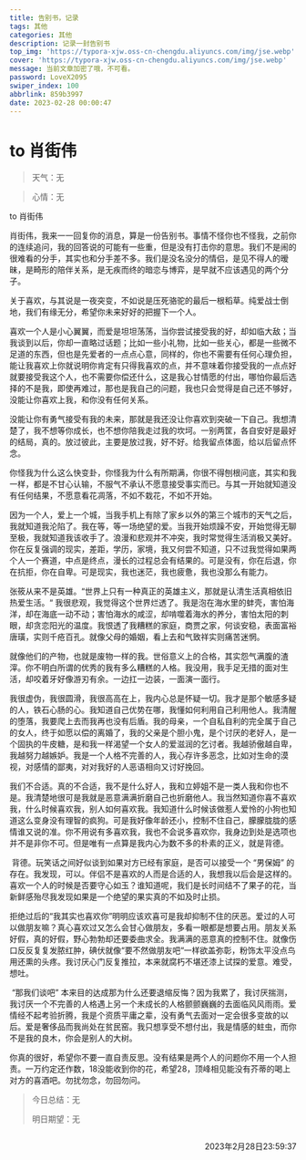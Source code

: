 ```yaml
---
title: 告别书，记录
tags: 其他
categories: 其他
description: 记录一封告别书
top_img: 'https://typora-xjw.oss-cn-chengdu.aliyuncs.com/img/jse.webp'
cover: 'https://typora-xjw.oss-cn-chengdu.aliyuncs.com/img/jse.webp'
message: 当前文章加密了哦，不可看。
password: LoveX2095
swiper_index: 100
abbrlink: 859b3997
date: 2023-02-28 00:00:47
---
```


# to 肖街伟

> 天气：无

> 心情：无

to 肖街伟

​	肖街伟，我来一一回复你的消息，算是一份告别书。事情不怪你也不怪我，之前你的连续追问，我的回答说的可能有一些重，但是没有打击你的意思。我们不是闹的很难看的分手，其实也和分手差不多。我们是没名没分的情侣，是见不得人的暧昧，是畸形的陪伴关系，是无疾而终的暗恋与博弈，是早就不应该遇见的两个分子。

​	关于喜欢，与其说是一夜突变，不如说是压死骆驼的最后一根稻草。纯爱战士倒地，我们有缘无分，希望你未来好好的把握下一个人。

喜欢一个人是小心翼翼，而爱是坦坦荡荡，当你尝试接受我的好，却如临大敌；当我谈到以后，你却一直略过话题；比如一些小礼物，比如一些关心，都是一些微不足道的东西，但也是先爱者的一点点心意，同样的，你也不需要有任何心理负担，能让我喜欢上你就说明你肯定有只得我喜欢的点，并不意味着你接受我的一点点好就要接受我这个人，也不需要你偿还什么，这是我心甘情愿的付出，哪怕你最后选择的不是我，即使再难过，那也是我自己的问题，我也只会觉得是自己还不够好，没能让你喜欢上我，和你没有任何关系。

​	没能让你有勇气接受有我的未来，那就是我还没让你喜欢到突破一下自己。我想清楚了，我不想等你成长，也不想你陪我走过我的坎坷。一别两筐，各自安好是最好的结局，真的。放过彼此，主要是放过我，好不好。给我留点体面，给以后留点怀念。

​	你怪我为什么这么快变卦，你怪我为什么有所期满，你很不得刨根问底，其实和我一样，都是不甘心认输，不服气不承认不愿意接受事实而已。与其一开始就知道没有任何结果，不愿意看花凋落，不如不栽花，不如不开始。

​	因为一个人，爱上一个城，当我手机上有除了家乡以外的第三个城市的天气之后，我就知道我沦陷了。我在等，等一场绝望的爱。当我开始烦躁不安，开始觉得无聊至极，我就知道我该收手了。浪漫和悲观并不冲突，我时常觉得生活消极又美好。你在反复强调的现实，差距，学历，家境，我又何尝不知道，只不过我觉得如果两个人一个赛道，中点是终点，漫长的过程总会有结果的。可是没有，你在后退，你在抗拒，你在自卑。可是现实，我也迷茫，我也疲惫，我也没那么有能力。

​	张筱从来不是英雄。“世界上只有一种真正的英雄主义，那就是认清生活真相依旧热爱生活。“	我很悲观，我觉得这个世界烂透了。我是泡在海水里的蚌壳，害怕海洋，却在海底一动不动；害怕海水的咸涩，却啃噬着海水的养分，害怕太阳的刺眼，却贪恋阳光的温度。我恨透了我糟糕的家庭，商贾之家，何谈安稳，表面富裕唐璜，实则千疮百孔。就像父母的婚姻，看上去和气致祥实则痛苦迷惘。

​	就像他们的产物，也就是废物一样的我。世俗意义上的合格，其实怨气满腹的渣滓。你不明白所谓的优秀的我有多么糟糕的人格。我没用，我手足无措的面对生活，却咬着牙好像游刃有余。一边扛一边装，一面演一面行。

​	我很虚伪，我很圆滑，我很高高在上，我内心总是怀疑一切。我才是那个敏感多疑的人，铁石心肠的心。我知道自己优势在哪，我懂如何利用自己利用他人。我清醒的堕落，我要爬上去而我再也没有后盾。我的母亲，一个自私自利的完全属于自己的女人，终于如愿以偿的离婚了，我的父亲是个胆小鬼，是个讨厌的老好人，是一个固执的牛皮糖，是和我一样渴望一个女人的爱滋润的乞讨者。我越骄傲越自卑，我越努力越嫉妒。我是一个人格不完善的人，我心存许多恶念，比如对生命的漠视，对感情的鄙夷，对对我好的人恶语相向又讨好挽回。

​	我们不合适。真的不合适，我不是什么好人，我和立婷姐不是一类人我和你也不是。我清楚地很可是我就是恶意满满折磨自己也折磨他人。我当然知道你喜不喜欢我，什么时候喜欢我，别人如何喜欢我。我知道什么时候该做惹人爱怜的小狗也知道这么变身没有理智的疯狗。可是我好像年龄还小，控制不住自己，朦朦胧胧的感情谁又说的准。你不用说有多喜欢我，我也不会说多喜欢你，我身边到处是选项也并不是非你不可。但是唯有一点算是我内心为数不多的朴素的正义，就是背德。

​	背德。玩笑话之间好似谈到如果对方已经有家庭，是否可以接受一个 “男保姆” 的存在。我发现，可以。伴侣不是喜欢的人而是合适的人，我想我以后会是这样的。喜欢一个人的时候是否要守心如玉？谁知道呢，我们是长时间结不了果子的花，当新鲜感殆尽我发现如果是一个绝望的果实真的不如及时止损。

​	拒绝过后的“我其实也喜欢你”明明应该欢喜可是我却抑制不住的厌恶。爱过的人可以做朋友嘛？真心喜欢过又怎么会甘心做朋友，多看一眼都是想要占用。朋友关系好假，真的好假，野心勃勃却还要委曲求全。我满满的恶意真的控制不住。就像伤口反反复复发脓红肿，碘伏就像“要不然做朋友吧“一样欲盖弥彰，粉饰太平没点鸟用还熏的头疼。我讨厌心门反复推拉，本来就腐朽不堪还漆上试探的爱意。难受，想吐。

​	“那我们谈吧” 本来目的达成那为什么还要退缩反悔？因为我累了，我讨厌揣测，我讨厌一个不完善的人格遇上另一个未成长的人格颤颤巍巍的去面临风风雨雨。爱情经不起考验折腾，我是个资质平庸之辈，没有勇气去面对一定会很多变故的以后。爱是奢侈品而我尚处在贫民窑。我只想享受不想付出，我是情感的蛀虫，而你不是我的良木，你会是别人的大树。

​	你真的很好，希望你不要一直自责反思。没有结果是两个人的问题你不用一个人担责。一万约定还作数，18没能收到你的花，希望28，顶峰相见能没有芥蒂的喝上对方的喜酒吧。勿扰勿念，勿回勿问。

> 今日总结：无
>
> 明日期望：无



<p style="float: right">2023年2月28日23:59:37</p><br>

